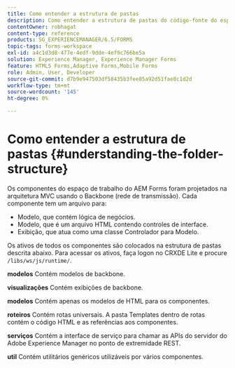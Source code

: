 ```yaml
---
title: Como entender a estrutura de pastas
description: Como entender a estrutura de pastas do código-fonte do espaço de trabalho do AEM Forms para personalizar.
contentOwner: robhagat
content-type: reference
products: SG_EXPERIENCEMANAGER/6.5/FORMS
topic-tags: forms-workspace
exl-id: a4c1d3d8-477e-4edf-9dde-4ef9c766be5a
solution: Experience Manager, Experience Manager Forms
feature: HTML5 Forms,Adaptive Forms,Mobile Forms
role: Admin, User, Developer
source-git-commit: d7b9e947503df58435b3fee85a92d51fae8c1d2d
workflow-type: tm+mt
source-wordcount: '145'
ht-degree: 0%

---
```


# Como entender a estrutura de pastas {#understanding-the-folder-structure}

Os componentes do espaço de trabalho do AEM Forms foram projetados na arquitetura MVC usando o Backbone (rede de transmissão). Cada componente tem um arquivo para:

* Modelo, que contém lógica de negócios.
* Modelo, que é um arquivo HTML contendo controles de interface.
* Exibição, que atua como uma classe Controlador para Modelo.

Os ativos de todos os componentes são colocados na estrutura de pastas descrita abaixo. Para acessar os ativos, faça logon no CRXDE Lite e procure `/libs/ws/js/runtime/`.

**modelos** Contém modelos de backbone.

**visualizações** Contém exibições de backbone.

**modelos** Contém apenas os modelos de HTML para os componentes.

**roteiros** Contém rotas universais. A pasta Templates dentro de rotas contém o código HTML e as referências aos componentes.

**serviços** Contém a interface de serviço para chamar as APIs do servidor do Adobe Experience Manager no ponto de extremidade REST.

**util** Contém utilitários genéricos utilizáveis por vários componentes.
